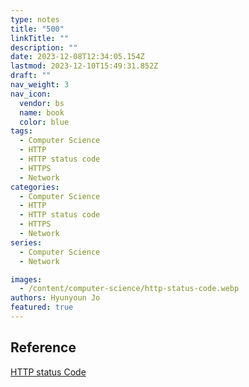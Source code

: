 ```yaml
---
type: notes
title: "500"
linkTitle: ""
description: ""
date: 2023-12-08T12:34:05.154Z
lastmod: 2023-12-10T15:49:31.852Z
draft: ""
nav_weight: 3
nav_icon:
  vendor: bs
  name: book
  color: blue
tags:
  - Computer Science
  - HTTP
  - HTTP status code
  - HTTPS
  - Network
categories:
  - Computer Science
  - HTTP
  - HTTP status code
  - HTTPS
  - Network
series:
  - Computer Science
  - Network

images:
  - /content/computer-science/http-status-code.webp
authors: Hyunyoun Jo
featured: true
---
```


## Reference

[HTTP status Code](https://developer.mozilla.org/ko/docs/Web/HTTP/Status)
